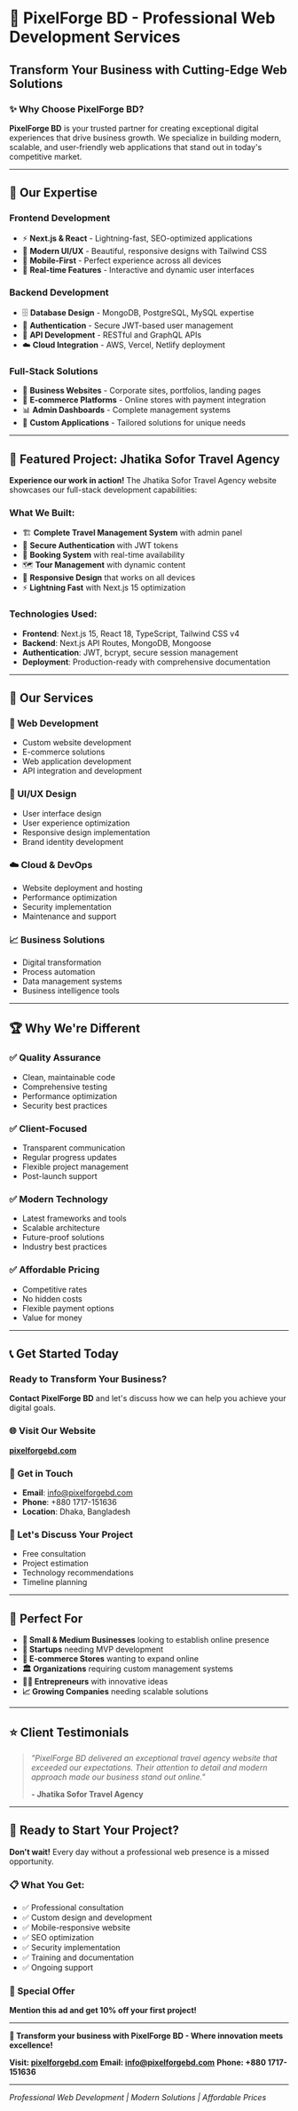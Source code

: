 # 🚀 PixelForge BD - Professional Web Development Services

## Transform Your Business with Cutting-Edge Web Solutions

### ✨ **Why Choose PixelForge BD?**

**PixelForge BD** is your trusted partner for creating exceptional digital experiences that drive business growth. We specialize in building modern, scalable, and user-friendly web applications that stand out in today's competitive market.

---

## 🎯 **Our Expertise**

### **Frontend Development**
- ⚡ **Next.js & React** - Lightning-fast, SEO-optimized applications
- 🎨 **Modern UI/UX** - Beautiful, responsive designs with Tailwind CSS
- 📱 **Mobile-First** - Perfect experience across all devices
- 🔄 **Real-time Features** - Interactive and dynamic user interfaces

### **Backend Development**
- 🗄️ **Database Design** - MongoDB, PostgreSQL, MySQL expertise
- 🔐 **Authentication** - Secure JWT-based user management
- 📡 **API Development** - RESTful and GraphQL APIs
- ☁️ **Cloud Integration** - AWS, Vercel, Netlify deployment

### **Full-Stack Solutions**
- 🏢 **Business Websites** - Corporate sites, portfolios, landing pages
- 🛒 **E-commerce Platforms** - Online stores with payment integration
- 📊 **Admin Dashboards** - Complete management systems
- 🎯 **Custom Applications** - Tailored solutions for unique needs

---

## 🌟 **Featured Project: Jhatika Sofor Travel Agency**

**Experience our work in action!** The Jhatika Sofor Travel Agency website showcases our full-stack development capabilities:

### **What We Built:**
- 🏗️ **Complete Travel Management System** with admin panel
- 🔐 **Secure Authentication** with JWT tokens
- 📅 **Booking System** with real-time availability
- 🗺️ **Tour Management** with dynamic content
- 📱 **Responsive Design** that works on all devices
- ⚡ **Lightning Fast** with Next.js 15 optimization

### **Technologies Used:**
- **Frontend**: Next.js 15, React 18, TypeScript, Tailwind CSS v4
- **Backend**: Next.js API Routes, MongoDB, Mongoose
- **Authentication**: JWT, bcrypt, secure session management
- **Deployment**: Production-ready with comprehensive documentation

---

## 💼 **Our Services**

### **🚀 Web Development**
- Custom website development
- E-commerce solutions
- Web application development
- API integration and development

### **🎨 UI/UX Design**
- User interface design
- User experience optimization
- Responsive design implementation
- Brand identity development

### **☁️ Cloud & DevOps**
- Website deployment and hosting
- Performance optimization
- Security implementation
- Maintenance and support

### **📈 Business Solutions**
- Digital transformation
- Process automation
- Data management systems
- Business intelligence tools

---

## 🏆 **Why We're Different**

### **✅ Quality Assurance**
- Clean, maintainable code
- Comprehensive testing
- Performance optimization
- Security best practices

### **✅ Client-Focused**
- Transparent communication
- Regular progress updates
- Flexible project management
- Post-launch support

### **✅ Modern Technology**
- Latest frameworks and tools
- Scalable architecture
- Future-proof solutions
- Industry best practices

### **✅ Affordable Pricing**
- Competitive rates
- No hidden costs
- Flexible payment options
- Value for money

---

## 📞 **Get Started Today**

### **Ready to Transform Your Business?**

**Contact PixelForge BD** and let's discuss how we can help you achieve your digital goals.

### **🌐 Visit Our Website**
**[pixelforgebd.com](https://pixelforgebd.com)**

### **📧 Get in Touch**
- **Email**: info@pixelforgebd.com
- **Phone**: +880 1717-151636
- **Location**: Dhaka, Bangladesh

### **💬 Let's Discuss Your Project**
- Free consultation
- Project estimation
- Technology recommendations
- Timeline planning

---

## 🎯 **Perfect For**

- **🏢 Small & Medium Businesses** looking to establish online presence
- **🚀 Startups** needing MVP development
- **🏪 E-commerce Stores** wanting to expand online
- **🏛️ Organizations** requiring custom management systems
- **👨‍💼 Entrepreneurs** with innovative ideas
- **📈 Growing Companies** needing scalable solutions

---

## ⭐ **Client Testimonials**

> *"PixelForge BD delivered an exceptional travel agency website that exceeded our expectations. Their attention to detail and modern approach made our business stand out online."*
> 
> **- Jhatika Sofor Travel Agency**

---

## 🚀 **Ready to Start Your Project?**

**Don't wait!** Every day without a professional web presence is a missed opportunity.

### **📋 What You Get:**
- ✅ Professional consultation
- ✅ Custom design and development
- ✅ Mobile-responsive website
- ✅ SEO optimization
- ✅ Security implementation
- ✅ Training and documentation
- ✅ Ongoing support

### **🎁 Special Offer**
**Mention this ad and get 10% off your first project!**

---

**🌟 Transform your business with PixelForge BD - Where innovation meets excellence!**

**Visit: [pixelforgebd.com](https://pixelforgebd.com)**
**Email: info@pixelforgebd.com**
**Phone: +880 1717-151636**

---

*Professional Web Development | Modern Solutions | Affordable Prices*
